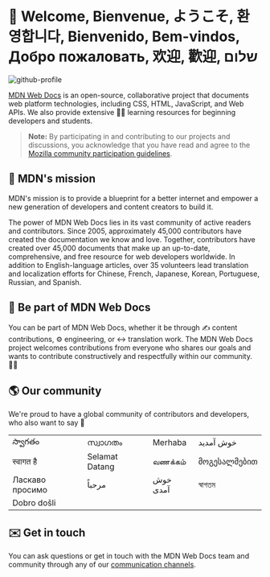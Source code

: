 # 👋 Welcome, Bienvenue, ようこそ, 환영합니다, Bienvenido, Bem-vindos, Добро пожаловать, 欢迎, 歡迎, שלום

![github-profile](https://user-images.githubusercontent.com/10350960/166113119-629295f6-c282-42c9-9379-af2de5ad4338.png)

[MDN Web Docs](https://developer.mozilla.org/) is an open-source, collaborative project that documents web platform technologies, including CSS, HTML, JavaScript, and Web APIs. We also provide extensive 🧑‍🎓 learning resources for beginning developers and students.

> **Note:** By participating in and contributing to our projects and discussions, you acknowledge that you have read and agree to the [Mozilla community participation guidelines](https://github.com/mdn/mdn-community/blob/main/CODE_OF_CONDUCT.md).

## 🙌 MDN's mission

MDN's mission is to provide a blueprint for a better internet and empower a new generation of developers and content creators to build it.

The power of MDN Web Docs lies in its vast community of active readers and contributors. Since 2005, approximately 45,000 contributors have created the documentation we know and love. Together, contributors have created over 45,000 documents that make up an up-to-date, comprehensive, and free resource for web developers worldwide. In addition to English-language articles, over 35 volunteers lead translation and localization efforts for Chinese, French, Japanese, Korean, Portuguese, Russian, and Spanish.

## 🤝 Be part of MDN Web Docs

You can be part of MDN Web Docs, whether it be through ✍️ content contributions, ⚙️ engineering, or ↔️ translation work. The MDN Web Docs project welcomes contributions from everyone who shares our goals and wants to contribute constructively and respectfully within our community. 🧘‍♂️

## 🌎 Our community

We're proud to have a global community of contributors and developers, who also want to say 👋

<table>
  <tbody>
    <tr>
      <td>స్వాగతం</td>
      <td>സ്വാഗതം</td>
      <td>Merhaba</td>
      <td>خوش آمدید</td>
    </tr>
    <tr>
      <td>स्वागत है</td>
      <td>Selamat Datang</td>
      <td>வணக்கம்</td>
      <td>მოგესალმებით</td>
    </tr>
    <tr>
      <td>Ласкаво просимо</td>
      <td>مرحباً</td>
      <td>خوش آمدی</td>
      <td>স্বাগতম</td>
    </tr>
    <tr>
      <td>Dobro došli</td>
      <td></td>
      <td></td>
      <td></td>
    </tr>
  </tbody>
</table>

## ✉️ Get in touch

You can ask questions or get in touch with the MDN Web Docs team and community through any of our [communication channels](https://developer.mozilla.org/en-US/docs/MDN/Community/Communication_channels).
